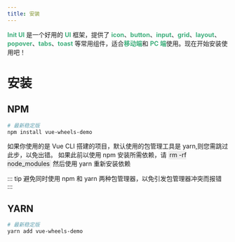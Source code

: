 ```yaml
---
title: 安装
---
```


<strong style="color: #3eaf7c">Init UI</strong> 是一个好用的 <strong style="color: #3eaf7c">UI</strong> 框架，提供了 <strong style="color: #3eaf7c">icon</strong>、<strong style="color: #3eaf7c">button</strong>、<strong style="color: #3eaf7c">input</strong>、<strong style="color: #3eaf7c">grid</strong>、<strong style="color: #3eaf7c">layout</strong>、<strong style="color: #3eaf7c">popover</strong>、<strong style="color: #3eaf7c">tabs</strong>、<strong style="color: #3eaf7c">toast</strong> 等常用组件，适合<strong style="color: #3eaf7c">移动端</strong>和 <strong style="color: #3eaf7c">PC 端</strong>使用。现在开始安装使用吧！

# 安装

## NPM

```sh
# 最新稳定版
npm install vue-wheels-demo
```

如果你使用的是 Vue CLI 搭建的项目，默认使用的包管理工具是 yarn,则您需跳过此步，以免出错。
如果此前以使用 npm 安装所需依赖，请 <span style="padding:0.1em 0.2em;border-radius:4px;background: #eee">rm -rf node_modules</span> 然后使用 yarn 重新安装依赖

::: tip
避免同时使用 npm 和 yarn 两种包管理器，以免引发包管理器冲突而报错
:::

## YARN

```sh
# 最新稳定版
yarn add vue-wheels-demo
```
